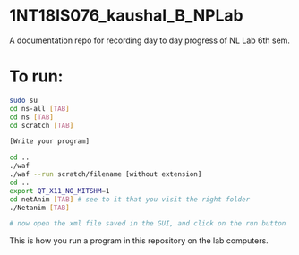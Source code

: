 # 1NT18IS076_kaushal_B_NPLab
A documentation repo for recording day to day progress of NL Lab 6th sem.

# To run:

```bash
sudo su
cd ns-all [TAB]
cd ns [TAB]
cd scratch [TAB]

[Write your program]

cd ..
./waf
./waf --run scratch/filename [without extension]
cd ..
export QT_X11_NO_MITSHM=1
cd netAnim [TAB] # see to it that you visit the right folder
./Netanim [TAB]

# now open the xml file saved in the GUI, and click on the run button
```

This is how you run a program in this repository on the lab computers.
